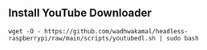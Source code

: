 
## Install YouTube Downloader
`wget -O - https://github.com/wadhwakamal/headless-raspberrypi/raw/main/scripts/youtubedl.sh | sudo bash`
